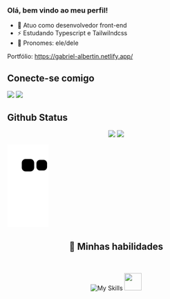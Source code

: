 ### Olá, bem vindo ao meu perfil! 

- 🔗 Atuo como desenvolvedor front-end
- ⚡ Estudando Typescript e Tailwilndcss
- 👐 Pronomes: ele/dele

Portfólio: https://gabriel-albertin.netlify.app/


## Conecte-se comigo
<a href="https://www.linkedin.com/in/gabriel-albertin-19baa0206/4"><img src="https://img.shields.io/badge/LinkedIn-0077B5?style=for-the-badge&logo=linkedin&logoColor=white"></a>
<a href="mailto:gabriel.albertin26@hotmail.com"><img src="https://img.shields.io/badge/Microsoft_Outlook-0078D4?style=for-the-badge&logo=microsoft-outlook&logoColor=white"></a>

## Github Status
<div align="center">
<img height="170em" src="https://github-readme-stats-sigma-five.vercel.app/api?username=GabrielAlbertin&show_icons=true&theme=transparent"/>
<img height="170em" src="https://github-readme-stats-sigma-five.vercel.app/api/top-langs/?username=GabrielAlbertin&layout=compact&theme=transparent"/>
</div>

![Snake animation](https://github.com/GabrielAlbertin/GabrielAlbertin/blob/output/github-contribution-grid-snake.svg)

<div align="center">

## 🤹 Minhas habilidades

<br>

![My Skills](https://skills.thijs.gg/icons?i=js,ts,html,css,nextjs,react,tailwind)
<img src="https://cdn.jsdelivr.net/gh/devicons/devicon/icons/redux/redux-original.svg" width="40" height="40" />

